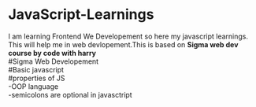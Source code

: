 # JavaScript-Learnings
I am learning Frontend We Developement so here my javascript learnings. This will help me in web devlopement.This is based on <b>Sigma web dev course by code with harry</b><br>
#Sigma Web Developement<br>
#Basic javascript<br>
#properties of JS<br>
-OOP language<br>
-semicolons are optional in javasctript<br>
